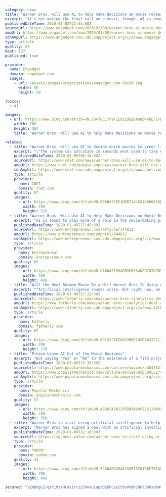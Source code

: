 ```yaml
---
category: news
title: "Warner Bros. will use AI to help make decisions on movie releases"
excerpt: "It's not making the final call on a movie, though. AI is about to play more of a role in the movie-making process. Warner Bros. Pictures has unveiled plans to use Cinelytic's AI project management system to assist in making decisions on movies during the \"greenlight process.\" No, it won't have the final say on whether or not a movie goes forward."
publishedDateTime: 2020-01-08T22:53:00Z
sourceUrl: https://www.engadget.com/2020/01/08/warner-bros-ai-movie-decisions-cinelytic/
ampUrl: https://www.engadget.com/amp/2020/01/08/warner-bros-ai-movie-decisions-cinelytic/
cdnAmpUrl: https://www-engadget-com.cdn.ampproject.org/c/s/www.engadget.com/amp/2020/01/08/warner-bros-ai-movie-decisions-cinelytic/
type: article
quality: 87
heat: 137
published: true

provider:
  name: Engadget
  domain: engadget.com
  images:
    - url: /assets/images/organizations/engadget.com-50x50.jpg
      width: 50
      height: 50

topics:
  - AI

images:
  - url: https://www.bing.com/th?id=ON.E8478C17F9F1E92CBEE6A9B644DE51FD
    width: 700
    height: 367
    title: "Warner Bros. will use AI to help make decisions on movie releases"

related:
  - title: "Warner Bros. will use AI to decide which movies to green light"
    excerpt: "\"The system can calculate in seconds what used to take days to assess by a human when it comes to general film package evaluation or a star's worth,\" said Tobias Queisser, founder of Cinelytic, the LA startup whose AI-driven project management system WB will be relying on. Despite making a $1 billion hit with Joaquin Phoenix-starring Joker last ..."
    publishedDateTime: 2020-01-09T00:33:00Z
    sourceUrl: https://www.cnet.com/news/warner-bros-will-use-ai-to-decide-which-movies-to-green-light/
    ampUrl: https://www.cnet.com/google-amp/news/warner-bros-will-use-ai-to-decide-which-movies-to-green-light/
    cdnAmpUrl: https://www-cnet-com.cdn.ampproject.org/c/s/www.cnet.com/google-amp/news/warner-bros-will-use-ai-to-decide-which-movies-to-green-light/
    type: article
    provider:
      name: CNET
      domain: cnet.com
    quality: 87
    images:
      - url: https://www.bing.com/th?id=ON.886BA77FE1DBB7144554D606B76D2AC6
        width: 700
        height: 525
  - title: "Warner Bros. Will Use AI to Help Make Decisions on Movie Releases"
    excerpt: "AI is about to play more of a role in the movie-making process. Warner Bros. Pictures has unveiled plans to use Cinelytic's AI project management system to assist in making decisions on movies during the \"greenlight process.\" No, it won't have the final say on whether or not a movie goes forward. Rather, this will help the studio predict a ..."
    publishedDateTime: 2020-01-09T17:45:00Z
    sourceUrl: https://www.entrepreneur.com/article/344812
    ampUrl: https://www.entrepreneur.com/amphtml/344812
    cdnAmpUrl: https://www-entrepreneur-com.cdn.ampproject.org/c/s/www.entrepreneur.com/amphtml/344812
    type: article
    provider:
      name: Entrepreneur
      domain: entrepreneur.com
    quality: 87
    images:
      - url: https://www.bing.com/th?id=ON.CA00AF1954DBDE8184D8B747DCB9D817
        width: 700
        height: 466
  - title: "Will the Next Batman Movie Be a Hit? Warner Bros Is Using a Robot Brain to Make Sure"
    excerpt: "“Artificial intelligence sounds scary. But right now, an AI cannot make any creative decisions,” says Queisser. “What it is good at is crunching numbers and breaking down huge data sets and showing patterns that would not be visible to humans. But for creative decision-making, you still need experience and gut instinct.” In other ..."
    publishedDateTime: 2020-01-09T17:22:00Z
    sourceUrl: https://www.fatherly.com/news/warner-bros-cinelytics-deal-ai/
    ampUrl: https://www.fatherly.com/news/warner-bros-cinelytics-deal-ai/amp/
    cdnAmpUrl: https://www-fatherly-com.cdn.ampproject.org/c/s/www.fatherly.com/news/warner-bros-cinelytics-deal-ai/amp/
    type: article
    provider:
      name: Fatherly
      domain: fatherly.com
    quality: 67
    images:
      - url: https://www.bing.com/th?id=ON.6D152E3EE0029B0E1D5B9A32C111F542
        width: 700
        height: 379
  - title: "Please Leave AI Out of the Movie Business"
    excerpt: "But saying “Yes” or “No” to the existence of a film project isn’t the end of the creative process—it’s the beginning. Casting is a huge part of making a film that AI can potentially disrupt in a way that whitewashes movies, brands performers who have appeared in a box office disappointment or two with a scarlet letter, and makes ..."
    publishedDateTime: 2020-01-09T15:35:00Z
    sourceUrl: https://www.popularmechanics.com/culture/movies/a30455274/artificial-intelligence-movies/
    ampUrl: https://www.popularmechanics.com/culture/movies/amp30455274/artificial-intelligence-movies/
    cdnAmpUrl: https://www-popularmechanics-com.cdn.ampproject.org/c/s/www.popularmechanics.com/culture/movies/amp30455274/artificial-intelligence-movies/
    type: article
    provider:
      name: Popular Mechanics
      domain: popularmechanics.com
    quality: 57
    images:
      - url: https://www.bing.com/th?id=ON.A8382A7A2205BB5A04C9231204D5787D
        width: 700
        height: 350
  - title: "Warner Bros to start using artificial intelligence to help with movie releases"
    excerpt: "Warner Bros has signed a deal with an artificial intelligence company to help it with movie releases. The studio has confirmed it will be using a 'revolutionary new AI-driven project management system', launched last year by Cynelytic, a Los Angeles-based AI and cloud tech company. The platform provides forecasting and financial modelling ..."
    publishedDateTime: 2020-01-09T12:10:00Z
    sourceUrl: https://sg.news.yahoo.com/warner-bros-to-start-using-artificial-intelligence-to-help-with-movies-releases-103308407.html
    type: article
    provider:
      name: YAHOO!
      domain: yahoo.com
    quality: 33
    images:
      - url: https://www.bing.com/th?id=ON.3C30AB745A0189E16761D6F7BF488B88
        width: 700
        height: 466

secured: "VZnB0gCI/qzP1MzYHCAzIrtSZ59nsu1apt0Z6hCzsit9v8t0hLNnl30OsoKWvfv/9VBRCFXKQ7QUwsnDvWCpBul9c+KNn1wT13Z1+dy9Yka5Rji59KvTQGAliOau1rSm7FdI0SGbkjBYZU/MjtIk+3KJkudL9XCp9dwhNrgOT0qTOE1+pBSwyJnhcKZ1TzTlXr1COXd9S+8OOY7jatj+ND4FU4QqJvkRvN1xqUo9aDE0YuNm19TRWE1jkZjHhtuDhG82WqC074NIK0UjtL9oGw==;MatNSWv6+qSnCfv6As4Jdw=="
---
```


